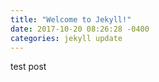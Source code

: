 ```yaml
---
title: "Welcome to Jekyll!"
date: 2017-10-20 08:26:28 -0400
categories: jekyll update
---
```


test post
